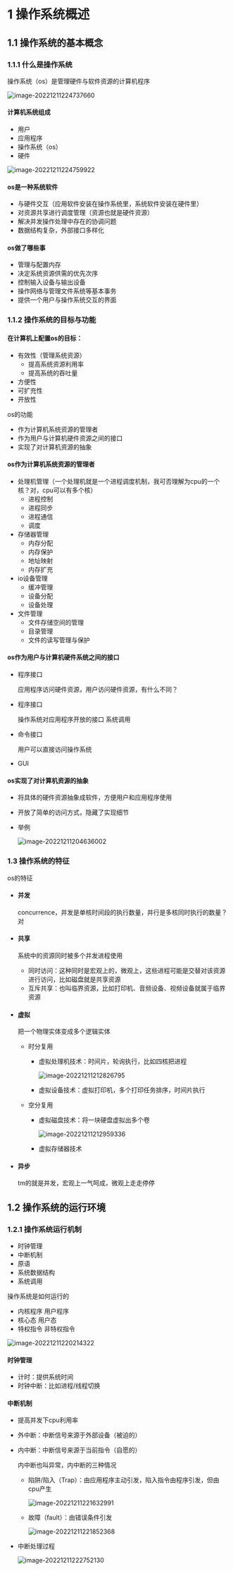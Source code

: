 # 1 操作系统概述

## 1.1 操作系统的基本概念

### 1.1.1 什么是操作系统

操作系统（os）是管理硬件与软件资源的计算机程序

![image-20221211224737660](/Users/wyl/Desktop/user/works/Mynote/操作系统.assets/image-20221211224737660.png)

#### 计算机系统组成

- 用户
- 应用程序
- 操作系统（os）
- 硬件

![image-20221211224759922](/Users/wyl/Desktop/user/works/Mynote/操作系统.assets/image-20221211224759922.png)

#### os是一种系统软件

- 与硬件交互（应用软件安装在操作系统里，系统软件安装在硬件里）
- 对资源共享进行调度管理（资源也就是硬件资源）
- 解决并发操作处理中存在的协调问题
- 数据结构复杂，外部接口多样化

#### os做了哪些事

- 管理与配置内存
- 决定系统资源供需的优先次序
- 控制输入设备与输出设备
- 操作网络与管理文件系统等基本事务
- 提供一个用户与操作系统交互的界面

### 1.1.2 操作系统的目标与功能

#### 在计算机上配置os的目标：

- 有效性（管理系统资源）
  - 提高系统资源利用率
  - 提高系统的吞吐量
- 方便性
- 可扩充性
- 开放性

os的功能

- 作为计算机系统资源的管理者
- 作为用户与计算机硬件资源之间的接口
- 实现了对计算机资源的抽象

#### os作为计算机系统资源的管理者

- 处理机管理（一个处理机就是一个进程调度机制，我可否理解为cpu的一个核？对，cpu可以有多个核）
  - 进程控制
  - 进程同步
  - 进程通信
  - 调度
- 存储器管理
  - 内存分配
  - 内存保护
  - 地址映射
  - 内存扩充
- io设备管理
  - 缓冲管理
  - 设备分配
  - 设备处理
- 文件管理
  - 文件存储空间的管理
  - 目录管理
  - 文件的读写管理与保护

#### os作为用户与计算机硬件系统之间的接口

- 程序接口

  应用程序访问硬件资源，用户访问硬件资源，有什么不同？

- 程序接口

  操作系统对应用程序开放的接口   系统调用

- 命令接口

  用户可以直接访问操作系统

- GUI

#### os实现了对计算机资源的抽象

- 将具体的硬件资源抽象成软件，方便用户和应用程序使用

- 开放了简单的访问方式，隐藏了实现细节

- 举例

  ![image-20221211204636002](/Users/wyl/Desktop/user/works/Mynote/操作系统.assets/image-20221211204636002.png)

### 1.3 操作系统的特征

os的特征

- #### 并发

  concurrence，并发是单核时间段的执行数量，并行是多核同时执行的数量？对

- #### 共享

  系统中的资源同时被多个并发进程使用

  - 同时访问：这种同时是宏观上的，微观上，这些进程可能是交替对该资源进行访问，比如磁盘就是共享资源
  - 互斥共享：也叫临界资源，比如打印机、音频设备、视频设备就属于临界资源

- #### 虚拟

  把一个物理实体变成多个逻辑实体

  - 时分复用

    - 虚拟处理机技术：时间片，轮询执行，比如四核把进程

      ![image-20221211212826795](/Users/wyl/Desktop/user/works/Mynote/操作系统.assets/image-20221211212826795.png)

    - 虚拟设备技术：虚拟打印机，多个打印任务排序，时间片执行

  - 空分复用

    - 虚拟磁盘技术：将一块硬盘虚拟出多个卷

      ![image-20221211212959336](/Users/wyl/Desktop/user/works/Mynote/操作系统.assets/image-20221211212959336.png)

    - 虚拟存储器技术

- #### 异步

  tm的就是并发，宏观上一气呵成，微观上走走停停

## 1.2 操作系统的运行环境

### 1.2.1 操作系统运行机制

- 时钟管理
- 中断机制
- 原语
- 系统数据结构
- 系统调用

操作系统是如何运行的

- 内核程序	用户程序
- 核心态     用户态
- 特权指令    非特权指令

![image-20221211220214322](/Users/wyl/Desktop/user/works/Mynote/操作系统.assets/image-20221211220214322.png)

#### 时钟管理

- 计时：提供系统时间
- 时钟中断：比如进程/线程切换

#### 中断机制

- 提高并发下cpu利用率

- 外中断：中断信号来源于外部设备（被迫的）

- 内中断：中断信号来源于当前指令（自愿的）

  内中断也叫异常，内中断的三种情况

  - 陷阱/陷入（Trap）：由应用程序主动引发，陷入指令由程序引发，但由cpu产生

    ![image-20221211221632991](/Users/wyl/Desktop/user/works/Mynote/操作系统.assets/image-20221211221632991.png)

  - 故障（fault）：由错误条件引发

    ![image-20221211221852368](/Users/wyl/Desktop/user/works/Mynote/操作系统.assets/image-20221211221852368.png)

- 中断处理过程

  ![image-20221211222752130](/Users/wyl/Desktop/user/works/Mynote/操作系统.assets/image-20221211222752130.png)


